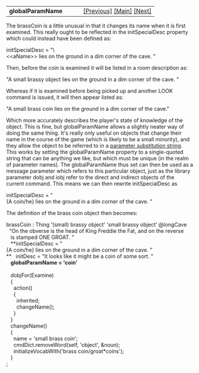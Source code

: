 <table width="100%" data-border="0" data-cellspacing="0"
data-cellpadding="3" data-bgcolor="#C0C0C0">
<colgroup>
<col style="width: 50%" />
<col style="width: 50%" />
</colgroup>
<tbody>
<tr>
<td style="text-align: left;"><strong>globalParamName<br />
</strong></td>
<td style="text-align: right;"><a
href="initdesc+initspecialdesc.htm">[Previous]</a> <a
href="generalintroduction.htm">[Main]</a> <a
href="specialdesc.htm">[Next]</a></td>
</tr>
</tbody>
</table>

  
The brassCoin is a little unusual in that it changes its name when it is
first examined. This really ought to be reflected in the initSpecialDesc
property which could instead have been defined as:  
  
initSpecialDesc = "\\\<\<aName\>\> lies on the ground in a dim corner of the cave. "  
  
Then, before the coin is examined it will be listed in a room
description as:  
  
"A small brassy object lies on the ground in a dim corner of the cave.
"  
  
Whereas if it is examined before being picked up and another LOOK
command is issued, it will then appear listed as:  
  
"A small brass coin lies on the ground in a dim corner of the cave."  
  
Which more accurately describes the player's state of knowledge of the
object. This is fine, but globalParamName allows a slightly neater way
of doing the same thing. It's really only useful on objects that change
their name in the course of the game (which is likely to be a small
minority), and they allow the object to be referred to in a
<a href="%20http://www.tads.org/howto/t3msg.htm%20"
target="_top">parameter substitution string</a>. This works by setting
the globalParamName property to a single-quoted string that can be
anything we like, but which must be unique (in the realm of parameter
names). The globalParamName thus set can then be used as a message
parameter which refers to this particular object, just as the library
parameter dobj and iobj refer to the direct and indirect objects of the
current command. This means we can then rewrite initSpecialDesc as  
  
initSpecialDesc = "{A coin/he} lies on the ground in a dim corner of the cave. "  
  
The definition of the brass coin object then becomes:  
  
brassCoin : Thing '(small) brassy object' 'small brassy object' @longCave  
  "On the obverse is the head of King Freddie the Fat, and on the reverse  
   is stamped ONE GROAT. "   
   **initSpecialDesc = "{A coin/he} lies on the ground in a dim corner of the cave. "  
**   initDesc = "It looks like it might be a coin of some sort. "   
   **globalParamName = 'coin'**  
    
   dobjFor(Examine)  
   {  
     action()  
     {  
       inherited;  
       changeName();  
     }  
   }  
   changeName()  
   {  
     name = 'small brass coin';  
     cmdDict.removeWord(self, 'object', &noun);  
     initializeVocabWith('brass coin/groat\*coins');  
   }   
;  
  
